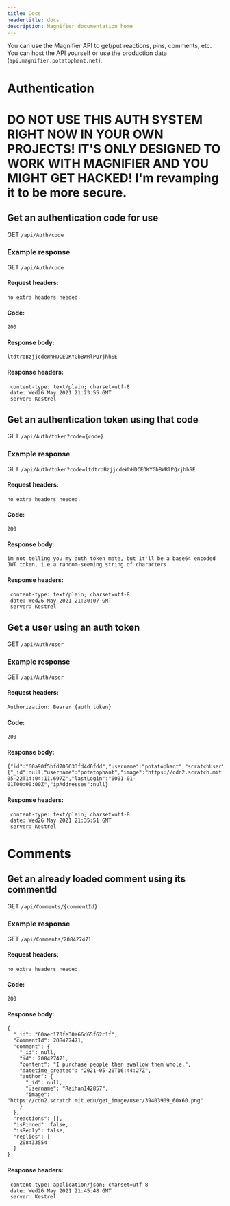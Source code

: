 ```yaml
---
title: Docs
headertitle: docs
description: Magnifier documentation home
---
```

You can use the Magnifier API to get/put reactions, pins, comments, etc.
You can host the API yourself or use the production data (`api.magnifier.potatophant.net`).
# Authentication
# DO NOT USE THIS AUTH SYSTEM RIGHT NOW IN YOUR OWN PROJECTS! IT'S ONLY DESIGNED TO WORK WITH MAGNIFIER AND YOU MIGHT GET HACKED! I'm revamping it to be more secure.
## Get an authentication code for use

GET `/api/Auth/code`

### Example response

GET `/api/Auth/code`

#### Request headers:

```
no extra headers needed.
```

#### Code:

`200`

#### Response body:

```
ltdtroBzjjcdeWhHDCEOKYGbBWRlPQrjhhSE
```

#### Response headers:

```
 content-type: text/plain; charset=utf-8 
 date: Wed26 May 2021 21:23:55 GMT 
 server: Kestrel 
```

## Get an authentication token using that code

GET `/api/Auth/token?code={code}`

### Example response

GET `/api/Auth/token?code=ltdtroBzjjcdeWhHDCEOKYGbBWRlPQrjhhSE`

#### Request headers:

```
no extra headers needed.
```

#### Code:

`200`

#### Response body:

```
im not telling you my auth token mate, but it'll be a base64 encoded JWT token, i.e a random-seeming string of characters.
```

#### Response headers:

```
 content-type: text/plain; charset=utf-8 
 date: Wed26 May 2021 21:30:07 GMT 
 server: Kestrel 
```

## Get a user using an auth token

GET `/api/Auth/user`

### Example response

GET `/api/Auth/user`

#### Request headers:

```
Authorization: Bearer {auth token}
```

#### Code:

`200`

#### Response body:

```
{"id":"60a90f5bfd706633fd4d6fdd","username":"potatophant","scratchUser":{"_id":null,"username":"potatophant","image":"https://cdn2.scratch.mit.edu/get_image/user/16005114_60x60.png"},"isAdmin":true,"created":"2021-05-22T14:04:11.697Z","lastLogin":"0001-01-01T00:00:00Z","ipAddresses":null}
```

#### Response headers:

```
 content-type: text/plain; charset=utf-8 
 date: Wed26 May 2021 21:35:51 GMT 
 server: Kestrel 
```

# Comments

## Get an already loaded comment using its commentId

GET `/api/Comments/{commentId}`

### Example response

GET `/api/Comments/208427471`

#### Request headers:

```
no extra headers needed.
```

#### Code:

`200`

#### Response body:

```
{
  "_id": "60aec170fe30a66d65f62c1f",
  "commentId": 208427471,
  "comment": {
    "_id": null,
    "id": 208427471,
    "content": "I purchase people then swallow them whole.",
    "datetime_created": "2021-05-20T16:44:27Z",
    "author": {
      "_id": null,
      "username": "Raihan142857",
      "image": "https://cdn2.scratch.mit.edu/get_image/user/39403909_60x60.png"
    }
  },
  "reactions": [],
  "isPinned": false,
  "isReply": false,
  "replies": [
    208433554
  ]
}
```

#### Response headers:

```
 content-type: application/json; charset=utf-8 
 date: Wed26 May 2021 21:45:48 GMT 
 server: Kestrel 
```
